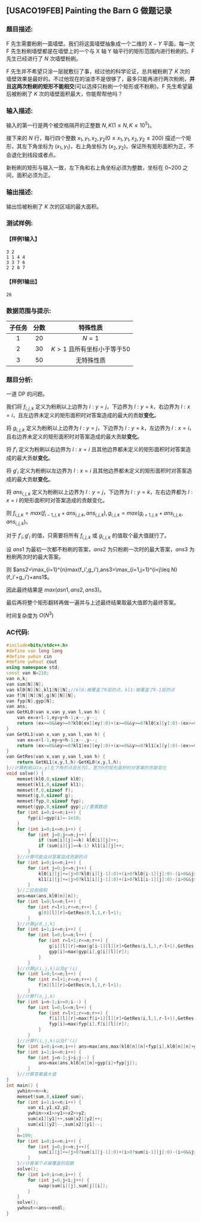 [Pixiv: 85035742]: 'https://cdn.jsdelivr.net/gh/LittleYang0531/Photo/85035742_p0.png'

## [USACO19FEB] Painting the Barn G 做题记录

### 题目描述:

​F 先生需要粉刷一面墙壁。我们将这面墙壁抽象成一个二维的 $X-Y$ 平面。每一次 F 先生粉刷墙壁都是在墙壁上的一个与 X 轴 Y 轴平行的矩形范围内进行粉刷的。F 先生已经进行了 $N$ 次墙壁粉刷。

​F 先生并不希望只涂一层就敷衍了事，经过他的科学论证，总共被粉刷了 $K$ 次的墙壁效果是最好的。不过他现在的油漆不是很够了，最多只能再进行两次粉刷，**并且这两次粉刷的矩形不能相交**(可以选择只粉刷一个矩形或不粉刷)。F 先生希望最后被粉刷了 $K$ 次的墙壁面积最大，你能帮帮他吗？

### 输入描述:

​输入的第一行是两个被空格隔开的正整数 $N,K(1\leq N,K\leq 10^5)$。

​接下来的 $N$ 行，每行四个整数 $x_1,y_1,x_2,y_2(0\leq x_1,y_1,x_2,y_2\leq 200)$ 描述一个矩形，其左下角坐标为 $(x_1,y_1)$，右上角坐标为 $(x_2,y_2)$。保证所有矩形面积为正，不会退化到线段或者点。

​新粉刷的矩形与输入一致，左下角和右上角坐标必须为整数，坐标在 0~200 之间，面积必须为正。

### 输出描述:

​输出恰被粉刷了 $K$ 次的区域的最大面积。

### 测试样例:

#### 【样例1输入】

```
3 2 
1 1 4 4
3 3 7 6
2 2 8 7
```

#### 【样例1输出】

```
26
```

### 数据范围与提示:

| 子任务 | 分数 |          特殊性质          |
| :----: | :--: | :------------------------: |
|   1    |  20  |           $N=1$            |
|   2    |  30  | $K>1$ 且所有坐标小于等于50 |
|   3    |  50  |         无特殊性质         |

### 题目分析:

​一道 DP 的问题。

​我们将 $f_{i,j,k}$ 定义为粉刷以上边界为 $l:y=j$，下边界为 $l:y=k$，右边界为 $l:x=i$，且左边界未定义的矩形面积时对答案造成的最大的贡献**变化**。

​将 $g_{i,j,k}$ 定义为粉刷以上边界为 $l:y=j$，下边界为 $l:y=k$，左边界为 $l:x=i$，且右边界未定义的矩形面积时对答案造成的最大贡献**变化**。

​将 $f'_i$ 定义为粉刷以右边界为 $l:x=i$ 且其他边界都未定义的矩形面积时对答案造成的最大贡献**变化**。

​将 $g'_i$ 定义为粉刷以左边界为 $l:x=i$ 且其他边界都未定义的矩形面积时对答案造成的最大贡献**变化**。

​将 $ans_{i,j,k}$ 定义为粉刷以上边界为 $l:y=j$，下边界为 $l:y=k$，左右边界都为 $l:x=i$ 的矩形面积时对答案造成的贡献变化。

​则 $f_{i,j,k}=max(f_{i-1,j,k}+ans_{i,j,k},ans_{i,j,k}),g_{i,j,k}=max(g_{i+1,j,k}+ans_{i,j,k},ans_{i,j,k})$。

​对于 $f'_i,g'_i$ 的值，只需要将所有 $f_{i,j,k}$ 或 $g_{i,j,k}$ 的值取个最大值就行了。

​设 $ans1$ 为最初一次都不粉刷的答案，$ans2$ 为只粉刷一次时的最大答案，$ans3$ 为粉刷两次时的最大答案。

​则 $ans2=\max_{i=1}^{n}max(f_i',g_i'),ans3=\max_{i=1,j=1}^{i<j\leq N}(f_i'+g_i')+ans1$。

​因此最终结果是 $max(asn1,ans2,ans3)$。

​最后再将整个矩形翻转再做一遍并与上述最终结果取最大值即为最终答案。

​时间复杂度为 $O(N^3)$

### AC代码:

```c++
#include<bits/stdc++.h>
#define van long long
#define ywhin cin
#define ywhout cout
using namespace std;
const van N=210;
van n,k;
van sum[N][N];
van kl0[N][N],kl1[N][N];//kl0:被覆盖了K层的点，kl1:被覆盖了K-1层的点
van f[N][N][N],g[N][N][N];
van fyp[N],gyp[N];
van ans;
van GetKL0(van x,van y,van l,van h) {
	van ex=x+l-1,ey=y+h-1;x--,y--;
	return (ex>=0&&ey>=0?kl0[ex][ey]:0)+(x>=0&&y>=0?kl0[x][y]:0)-(ex>=0&&y>=0?kl0[ex][y]:0)-(x>=0&&ey>=0?kl0[x][ey]:0);
}
van GetKL1(van x,van y,van l,van h) {
	van ex=x+l-1,ey=y+h-1;x--,y--;
	return (ex>=0&&ey>=0?kl1[ex][ey]:0)+(x>=0&&y>=0?kl1[x][y]:0)-(ex>=0&&y>=0?kl1[ex][y]:0)-(x>=0&&ey>=0?kl1[x][ey]:0);
}
van GetRes(van x,van y,van l,van h) {
	return GetKL1(x,y,l,h)-GetKL0(x,y,l,h);
}//计算粉刷以(x,y)左下角的点且长为l，宽为h的矩形面积时对答案的贡献变化
void solve() {
	memset(kl0,0,sizeof kl0);
	memset(kl1,0,sizeof kl1);
	memset(f,0,sizeof f);
	memset(g,0,sizeof g);
	memset(fyp,0,sizeof fyp);
	memset(gyp,0,sizeof gyp);//重置数组
	for (int i=0;i<=n;i++) {
		fyp[i]=gyp[i]=-1e18;
	} 
	for (int i=0;i<=n;i++) {
		for (int j=0;j<=n;j++) {
			if (sum[i][j]==k) kl0[i][j]++;
			if (sum[i][j]==k-1) kl1[i][j]++;
		}
	}//计算可能会对答案造成贡献的点
	for (int i=0;i<=n;i++) {
		for (int j=0;j<=n;j++) {
			kl0[i][j]+=(j>0?kl0[i][j-1]:0)+(i>0?kl0[i-1][j]:0)-(i>0&&j>0?kl0[i-1][j-1]:0);
			kl1[i][j]+=(j>0?kl1[i][j-1]:0)+(i>0?kl1[i-1][j]:0)-(i>0&&j>0?kl1[i-1][j-1]:0);
		}
	}//二位前缀和
	ans=max(ans,kl0[n][n]);
	for (int l=0;l<=n;l++) {
		for (int r=l+1;r<=n;r++) {
			g[0][l][r]=GetRes(0,l,1,r-l+1);
		}
	}//计算g(0,j,k)
	for (int i=1;i<=n;i++) {
		for (int l=0;l<=n;l++) {
			for (int r=l+1;r<=n;r++) {
				g[i][l][r]=max(g[i-1][l][r]+GetRes(i,l,1,r-l+1),GetRes(i,l,1,r-l+1));
				gyp[i]=max(gyp[i],g[i][l][r]);
			}
		}
	}//计算g(i,j,k)以及g'(i)
	for (int l=0;l<=n;l++) {
		for (int r=l+1;r<=n;r++) {
			f[n][l][r]=GetRes(n,l,1,r-l+1);
		}
	}//计算f(n,j,k)
	for (int i=n-1;i>=0;i--) {
		for (int l=0;l<=n;l++) {
			for (int r=l+1;r<=n;r++) {
				f[i][l][r]=max(f[i+1][l][r]+GetRes(i,l,1,r-l+1),GetRes(i,l,1,r-l+1));
				fyp[i]=max(fyp[i],f[i][l][r]);
			}
		}
	}//计算f(i,j,k)以及f'(i)
	for (int i=0;i<=n;i++) ans=max(ans,max(kl0[n][n]+fyp[i],kl0[n][n]+gyp[i]));
	for (int i=1;i<=n;i++) {
		for (int j=n-1;j>i;j--) {
			ans=max(ans,kl0[n][n]+gyp[i]+fyp[j]);
		}
	}//计算答案最大值
}
int main() {
	ywhin>>n>>k;
	memset(sum,0,sizeof sum);
	for (int i=1;i<=n;i++) {
		van x1,y1,x2,y2;
		ywhin>>x1>>y1>>x2>>y2;
		sum[x1][y1]++,sum[x2][y2]++;
		sum[x1][y2]--,sum[x2][y1]--;
	}
	n=199;
	for (int i=0;i<=n;i++) {
		for (int j=0;j<=n;j++){
			sum[i][j]+=(j>0?sum[i][j-1]:0)+(i>0?sum[i-1][j]:0)-(i>0&&j>0?sum[i-1][j-1]:0);
		}
	}//计算某个点被覆盖的层数
	solve();
	for (int i=0;i<=n;i++) {
		for (int j=0;j<i;j++) {
			swap(sum[i][j],sum[j][i]);
		}
	}
	solve();
	ywhout<<ans<<endl;
}
```

